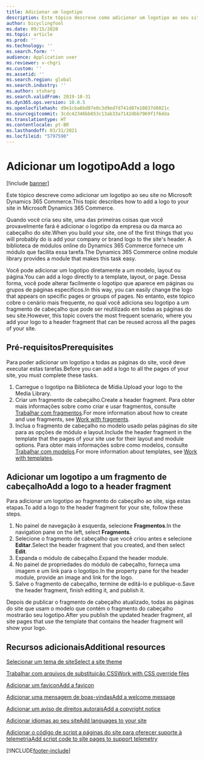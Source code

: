 ```yaml
---
title: Adicionar um logotipo
description: Este tópico descreve como adicionar um logotipo ao seu site no Microsoft Dynamics 365 Commerce.
author: bicyclingfool
ms.date: 09/15/2020
ms.topic: article
ms.prod: ''
ms.technology: ''
ms.search.form: ''
audience: Application user
ms.reviewer: v-chgri
ms.custom: ''
ms.assetid: ''
ms.search.region: global
ms.search.industry: ''
ms.author: stuharg
ms.search.validFrom: 2019-10-31
ms.dyn365.ops.version: 10.0.5
ms.openlocfilehash: d9e1cba6bd07e0c3d9ed7d741d87e10837d8021c
ms.sourcegitcommit: 3cdc42346bb653c13ab33a7142dbb7969f1f6dda
ms.translationtype: HT
ms.contentlocale: pt-BR
ms.lasthandoff: 03/31/2021
ms.locfileid: "5797590"
---
```

# <a name="add-a-logo"></a><span data-ttu-id="5a7ce-103">Adicionar um logotipo</span><span class="sxs-lookup"><span data-stu-id="5a7ce-103">Add a logo</span></span>

[!include [banner](includes/banner.md)]

<span data-ttu-id="5a7ce-104">Este tópico descreve como adicionar um logotipo ao seu site no Microsoft Dynamics 365 Commerce.</span><span class="sxs-lookup"><span data-stu-id="5a7ce-104">This topic describes how to add a logo to your site in Microsoft Dynamics 365 Commerce.</span></span>

<span data-ttu-id="5a7ce-105">Quando você cria seu site, uma das primeiras coisas que você provavelmente fará é adicionar o logotipo da empresa ou da marca ao cabeçalho do site.</span><span class="sxs-lookup"><span data-stu-id="5a7ce-105">When you build your site, one of the first things that you will probably do is add your company or brand logo to the site's header.</span></span> <span data-ttu-id="5a7ce-106">A biblioteca de módulos online do Dynamics 365 Commerce fornece um módulo que facilita essa tarefa.</span><span class="sxs-lookup"><span data-stu-id="5a7ce-106">The Dynamics 365 Commerce online module library provides a module that makes this task easy.</span></span>

<span data-ttu-id="5a7ce-107">Você pode adicionar um logotipo diretamente a um modelo, layout ou página.</span><span class="sxs-lookup"><span data-stu-id="5a7ce-107">You can add a logo directly to a template, layout, or page.</span></span> <span data-ttu-id="5a7ce-108">Dessa forma, você pode alterar facilmente o logotipo que aparece em páginas ou grupos de páginas específicos.</span><span class="sxs-lookup"><span data-stu-id="5a7ce-108">In this way, you can easily change the logo that appears on specific pages or groups of pages.</span></span> <span data-ttu-id="5a7ce-109">No entanto, este tópico cobre o cenário mais frequente, no qual você adiciona seu logotipo a um fragmento de cabeçalho que pode ser reutilizado em todas as páginas do seu site.</span><span class="sxs-lookup"><span data-stu-id="5a7ce-109">However, this topic covers the most frequent scenario, where you add your logo to a header fragment that can be reused across all the pages of your site.</span></span>

## <a name="prerequisites"></a><span data-ttu-id="5a7ce-110">Pré-requisitos</span><span class="sxs-lookup"><span data-stu-id="5a7ce-110">Prerequisites</span></span>

<span data-ttu-id="5a7ce-111">Para poder adicionar um logotipo a todas as páginas do site, você deve executar estas tarefas.</span><span class="sxs-lookup"><span data-stu-id="5a7ce-111">Before you can add a logo to all the pages of your site, you must complete these tasks.</span></span>

1. <span data-ttu-id="5a7ce-112">Carregue o logotipo na Biblioteca de Mídia.</span><span class="sxs-lookup"><span data-stu-id="5a7ce-112">Upload your logo to the Media Library.</span></span>
1. <span data-ttu-id="5a7ce-113">Criar um fragmento de cabeçalho.</span><span class="sxs-lookup"><span data-stu-id="5a7ce-113">Create a header fragment.</span></span> <span data-ttu-id="5a7ce-114">Para obter mais informações sobre como criar e usar fragmentos, consulte [Trabalhar com fragmentos](work-with-fragments.md).</span><span class="sxs-lookup"><span data-stu-id="5a7ce-114">For more information about how to create and use fragments, see [Work with fragments](work-with-fragments.md).</span></span>
1. <span data-ttu-id="5a7ce-115">Inclua o fragmento de cabeçalho no modelo usado pelas páginas do site para as opções de módulo e layout.</span><span class="sxs-lookup"><span data-stu-id="5a7ce-115">Include the header fragment in the template that the pages of your site use for their layout and module options.</span></span> <span data-ttu-id="5a7ce-116">Para obter mais informações sobre como modelos, consulte [Trabalhar com modelos](work-with-templates.md).</span><span class="sxs-lookup"><span data-stu-id="5a7ce-116">For more information about templates, see [Work with templates](work-with-templates.md).</span></span>

## <a name="add-a-logo-to-a-header-fragment"></a><span data-ttu-id="5a7ce-117">Adicionar um logotipo a um fragmento de cabeçalho</span><span class="sxs-lookup"><span data-stu-id="5a7ce-117">Add a logo to a header fragment</span></span>

<span data-ttu-id="5a7ce-118">Para adicionar um logotipo ao fragmento do cabeçalho ao site, siga estas etapas.</span><span class="sxs-lookup"><span data-stu-id="5a7ce-118">To add a logo to the header fragment for your site, follow these steps.</span></span>

1. <span data-ttu-id="5a7ce-119">No painel de navegação à esquerda, selecione **Fragmentos**.</span><span class="sxs-lookup"><span data-stu-id="5a7ce-119">In the navigation pane on the left, select **Fragments**.</span></span>
1. <span data-ttu-id="5a7ce-120">Selecione o fragmento de cabeçalho que você criou antes e selecione **Editar**.</span><span class="sxs-lookup"><span data-stu-id="5a7ce-120">Select the header fragment that you created, and then select **Edit**.</span></span>
1. <span data-ttu-id="5a7ce-121">Expanda o módulo de cabeçalho.</span><span class="sxs-lookup"><span data-stu-id="5a7ce-121">Expand the header module.</span></span>
1. <span data-ttu-id="5a7ce-122">No painel de propriedades do módulo de cabeçalho, forneça uma imagem e um link para o logotipo.</span><span class="sxs-lookup"><span data-stu-id="5a7ce-122">In the property pane for the header module, provide an image and link for the logo.</span></span> 
1. <span data-ttu-id="5a7ce-123">Salve o fragmento de cabeçalho, termine de editá-lo e publique-o.</span><span class="sxs-lookup"><span data-stu-id="5a7ce-123">Save the header fragment, finish editing it, and publish it.</span></span>

<span data-ttu-id="5a7ce-124">Depois de publicar o fragmento de cabeçalho atualizado, todas as páginas do site que usam o modelo que contém o fragmento do cabeçalho mostrarão seu logotipo.</span><span class="sxs-lookup"><span data-stu-id="5a7ce-124">After you publish the updated header fragment, all site pages that use the template that contains the header fragment will show your logo.</span></span>

## <a name="additional-resources"></a><span data-ttu-id="5a7ce-125">Recursos adicionais</span><span class="sxs-lookup"><span data-stu-id="5a7ce-125">Additional resources</span></span>

[<span data-ttu-id="5a7ce-126">Selecionar um tema de site</span><span class="sxs-lookup"><span data-stu-id="5a7ce-126">Select a site theme</span></span>](select-site-theme.md)

[<span data-ttu-id="5a7ce-127">Trabalhar com arquivos de substituição CSS</span><span class="sxs-lookup"><span data-stu-id="5a7ce-127">Work with CSS override files</span></span>](css-override-files.md)

[<span data-ttu-id="5a7ce-128">Adicionar um favicon</span><span class="sxs-lookup"><span data-stu-id="5a7ce-128">Add a favicon</span></span>](add-favicon.md)

[<span data-ttu-id="5a7ce-129">Adicionar uma mensagem de boas-vindas</span><span class="sxs-lookup"><span data-stu-id="5a7ce-129">Add a welcome message</span></span>](add-welcome-message.md)

[<span data-ttu-id="5a7ce-130">Adicionar um aviso de direitos autorais</span><span class="sxs-lookup"><span data-stu-id="5a7ce-130">Add a copyright notice</span></span>](add-copyright-notice.md)

[<span data-ttu-id="5a7ce-131">Adicionar idiomas ao seu site</span><span class="sxs-lookup"><span data-stu-id="5a7ce-131">Add languages to your site</span></span>](add-languages-to-site.md)

[<span data-ttu-id="5a7ce-132">Adicionar o código de script a páginas do site para oferecer suporte à telemetria</span><span class="sxs-lookup"><span data-stu-id="5a7ce-132">Add script code to site pages to support telemetry</span></span>](add-telemetry.md)



[!INCLUDE[footer-include](../includes/footer-banner.md)]
